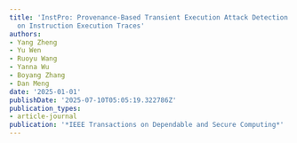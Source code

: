 ```yaml
---
title: 'InstPro: Provenance-Based Transient Execution Attack Detection and Investigation
  on Instruction Execution Traces'
authors:
- Yang Zheng
- Yu Wen
- Ruoyu Wang
- Yanna Wu
- Boyang Zhang
- Dan Meng
date: '2025-01-01'
publishDate: '2025-07-10T05:05:19.322786Z'
publication_types:
- article-journal
publication: '*IEEE Transactions on Dependable and Secure Computing*'
---
```

